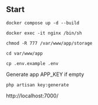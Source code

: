 ## Start

``docker compose up -d --build``

``docker exec -it nginx /bin/sh``

``chmod -R 777 /var/www/app/storage``

``cd var/www/app``

``cp .env.example .env``

Generate app APP_KEY if empty
 
``php artisan key:generate``

http://localhost:7000/

